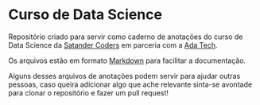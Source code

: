 # Curso de Data Science 

Repositório criado para servir como caderno de anotações do curso de Data Science da [Satander Coders](https://app.becas-santander.com/pt-BR/program/bolsas-santander-tecnologia-santander-coders-2023) em parceria com a [Ada Tech](https://ada.tech/).

Os arquivos estão em formato [Markdown](https://www.markdownguide.org/basic-syntax/) para facilitar a documentação.

Alguns desses arquivos de anotações podem servir para ajudar outras pessoas, caso queira adicionar algo que ache relevante sinta-se avontade para clonar o repositório e fazer um pull request!